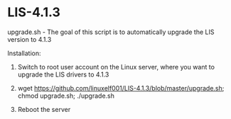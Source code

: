 # LIS-4.1.3
upgrade.sh - The goal of this script is to automatically upgrade the LIS version to 4.1.3


Installation:

1) Switch to root user account on the Linux server, where you want to upgrade the LIS drivers to 4.1.3

2) wget https://github.com/linuxelf001/LIS-4.1.3/blob/master/upgrade.sh; chmod upgrade.sh; ./upgrade.sh

3) Reboot the server
